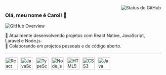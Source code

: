 <img align='right' src="https://github-readme-stats.vercel.app/api?username=CarolinaRibeiro790&show_icons=true&title_color=783c00&text_color=af552e&icon_color=783c00&bg_color=f8efd4&cache_seconds=2300" alt="Status do GitHub">

### Olá, meu nome é Carol! 👋

<img src="https://img.shields.io/static/v1?label=Overview&message=CarolinaRibeiro790&color=f8efd4&style=for-the-badge&logo=GitHub" alt="GitHub Overview">

<p>🎯 Atualmente desenvolvendo projetos com React Native, JavaScript, Laravel e Node.js.<br/>
💼 Colaborando em projetos pessoais e de código aberto.<br/></p>

---

<div style="display: flex; align-items: center; gap: 10px;">
  <img src="https://cdn.jsdelivr.net/gh/devicons/devicon/icons/react/react-original.svg" width="40" height="40" alt="React" />
  <img src="https://cdn.jsdelivr.net/gh/devicons/devicon/icons/javascript/javascript-original.svg" width="40" height="40" alt="JavaScript" />
  <img src="https://cdn.jsdelivr.net/gh/devicons/devicon/icons/typescript/typescript-original.svg" width="40" height="40" alt="TypeScript" />
  <img src="https://cdn.jsdelivr.net/gh/devicons/devicon/icons/nodejs/nodejs-original.svg" width="40" height="40" alt="Node.js" />
  <img src="https://cdn.jsdelivr.net/gh/devicons/devicon/icons/html5/html5-original.svg" width="40" height="40" alt="HTML5" />
  <img src="https://cdn.jsdelivr.net/gh/devicons/devicon/icons/css3/css3-original.svg" width="40" height="40" alt="CSS3" />
  <img src="https://cdn.jsdelivr.net/gh/devicons/devicon/icons/java/java-original.svg" width="40" height="40" alt="Java" />
</div>


